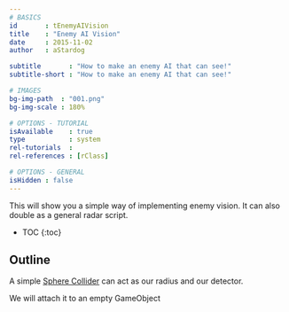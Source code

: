 ```yaml
---
# BASICS
id       : tEnemyAIVision
title    : "Enemy AI Vision"
date     : 2015-11-02
author   : aStardog

subtitle       : "How to make an enemy AI that can see!"
subtitle-short : "How to make an enemy AI that can see!"

# IMAGES
bg-img-path  : "001.png"
bg-img-scale : 180%

# OPTIONS - TUTORIAL
isAvailable    : true
type           : system
rel-tutorials  : 
rel-references : [rClass]

# OPTIONS - GENERAL
isHidden : false
---
```

This will show you a simple way of implementing enemy vision. It can also double as a general radar script.

* TOC
{:toc}

## Outline

A simple <a href="#" class="external">Sphere Collider</a> can act as our radius and our detector.

We will attach it to an empty GameObject
